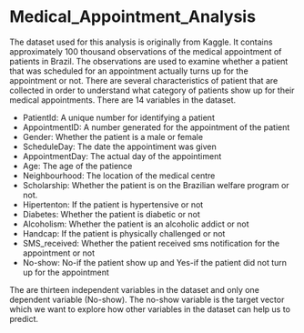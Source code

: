 # Medical_Appointment_Analysis

The dataset used for this analysis is originally from Kaggle. It contains approximately 100 thousand observations of the medical appointment of patients in Brazil. The observations are used to examine whether a patient that was scheduled for an appointment actually turns up for the appointment or not. There are several characteristics of patient that are collected in order to understand what category of patients show up for their medical appointments. There are 14 variables in the dataset.

- PatientId: A unique number for identifying a patient
- AppointmentID: A number generated for the appointment of the patient
- Gender: Whether the patient is a male or female
- ScheduleDay: The date the appointiment was given
- AppointmentDay: The actual day of the appointiment
- Age: The age of the patience
- Neighbourhood: The location of the medical centre
- Scholarship: Whether the patient is on the Brazilian welfare program or not.
- Hipertenton: If the patient is hypertensive or not
- Diabetes: Whether the patient is diabetic or not
- Alcoholism: Whether the patient is an alcoholic addict or not
- Handcap: If the patient is physically challenged or not
- SMS_received: Whether the patient received sms notification for the appointment or not
- No-show: No-if the patient show up and Yes-if the patient did not turn up for the appointment

The are thirteen independent variables in the dataset and only one dependent variable (No-show). The no-show variable is the target vector which we want to explore how other variables in the dataset can help us to predict.
